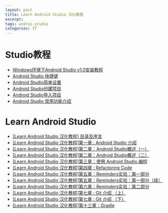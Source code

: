 ```yaml
---
layout: post
title: Learn Android Studio 汉化教程
excerpt: 
tags: androi-studio
categories: IT
---
```


# Studio教程
* [Windows环境下Android Studio v1.0安装教程](http://ask.android-studio.org/?/article/9)
* [Android Studio 快捷键](http://ask.android-studio.org/?/article/12)
* [Android Studio简单设置](http://ask.android-studio.org/?/article/14)
* [Android Studio创建项目](http://ask.android-studio.org/?/article/20)
* [Android Studio导入项目](http://ask.android-studio.org/?/article/21)
* [Android Studio 常用功能介绍](http://ask.android-studio.org/?/article/23)

# Learn Android Studio
* [[Learn Android Studio 汉化教程] 目录及序言](http://ask.android-studio.org/?/question/788)
* [[Learn Android Studio 汉化教程]第一章 : Android Studio 介绍](http://ask.android-studio.org/?/question/789)
* [[Learn Android Studio 汉化教程]第二章：Android Studio概述（一）](http://ask.android-studio.org/?/question/791)
* [[Learn Android Studio 汉化教程]第二章：Android Studio概述（二）](http://ask.android-studio.org/?/question/804)
* [[Learn Android Studio 汉化教程]第三章：使用 Android Studio 编程](http://ask.android-studio.org/?/question/802)
* [[Learn Android Studio 汉化教程]第四章 : Refactoring Code](http://ask.android-studio.org/?/article/106)
* [[Learn Android Studio 汉化教程]第五章：Reminders实验：第一部分](http://ask.android-studio.org/?/question/947)
* [[Learn Android Studio 汉化教程]第五章：Reminders实验：第一部分（续）](http://ask.android-studio.org/?/question/978)
* [[Learn Android Studio 汉化教程]第六章：Reminders实验：第二部分](http://ask.android-studio.org/?/question/979)
* [[Learn Android Studio 汉化教程]第七章 : Git 介绍 （上）](http://ask.android-studio.org/?/question/1454)
* [[Learn Android Studio 汉化教程]第七章 : Git 介绍 （下）](http://ask.android-studio.org/?/question/1479)
* [[Learn Android Studio 汉化教程]第十三章：Gradle ](http://ask.android-studio.org/?/question/1165)


